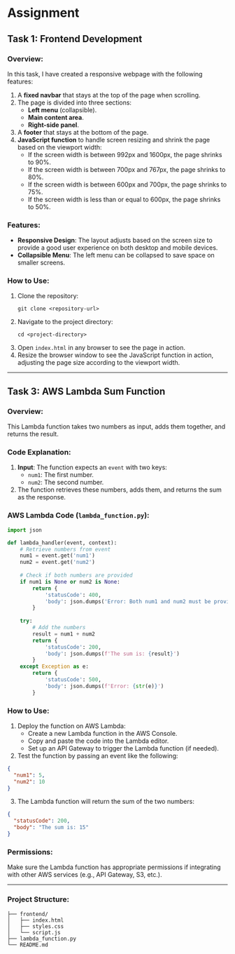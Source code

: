 # Assignment

## Task 1: Frontend Development

### Overview:
In this task, I have created a responsive webpage with the following features:

1. A **fixed navbar** that stays at the top of the page when scrolling.
2. The page is divided into three sections:
   - **Left menu** (collapsible).
   - **Main content area**.
   - **Right-side panel**.
3. A **footer** that stays at the bottom of the page.
4. **JavaScript function** to handle screen resizing and shrink the page based on the viewport width:
   - If the screen width is between 992px and 1600px, the page shrinks to 90%.
   - If the screen width is between 700px and 767px, the page shrinks to 80%.
   - If the screen width is between 600px and 700px, the page shrinks to 75%.
   - If the screen width is less than or equal to 600px, the page shrinks to 50%.

### Features:
- **Responsive Design**: The layout adjusts based on the screen size to provide a good user experience on both desktop and mobile devices.
- **Collapsible Menu**: The left menu can be collapsed to save space on smaller screens.

### How to Use:
1. Clone the repository:
   ```
   git clone <repository-url>
   ```
2. Navigate to the project directory:
   ```
   cd <project-directory>
   ```
3. Open `index.html` in any browser to see the page in action.
4. Resize the browser window to see the JavaScript function in action, adjusting the page size according to the viewport width.

---

## Task 3: AWS Lambda Sum Function

### Overview:
This Lambda function takes two numbers as input, adds them together, and returns the result.

### Code Explanation:
1. **Input**: The function expects an `event` with two keys:
   - `num1`: The first number.
   - `num2`: The second number.
2. The function retrieves these numbers, adds them, and returns the sum as the response.

### AWS Lambda Code (`lambda_function.py`):

```python
import json

def lambda_handler(event, context):
    # Retrieve numbers from event
    num1 = event.get('num1')
    num2 = event.get('num2')
    
    # Check if both numbers are provided
    if num1 is None or num2 is None:
        return {
            'statusCode': 400,
            'body': json.dumps('Error: Both num1 and num2 must be provided.')
        }
    
    try:
        # Add the numbers
        result = num1 + num2
        return {
            'statusCode': 200,
            'body': json.dumps(f'The sum is: {result}')
        }
    except Exception as e:
        return {
            'statusCode': 500,
            'body': json.dumps(f'Error: {str(e)}')
        }
```

### How to Use:
1. Deploy the function on AWS Lambda:
   - Create a new Lambda function in the AWS Console.
   - Copy and paste the code into the Lambda editor.
   - Set up an API Gateway to trigger the Lambda function (if needed).
2. Test the function by passing an event like the following:

```json
{
  "num1": 5,
  "num2": 10
}
```

3. The Lambda function will return the sum of the two numbers:

```json
{
  "statusCode": 200,
  "body": "The sum is: 15"
}
```

### Permissions:
Make sure the Lambda function has appropriate permissions if integrating with other AWS services (e.g., API Gateway, S3, etc.).

---

### Project Structure:
```
├── frontend/
│   ├── index.html
│   ├── styles.css
│   └── script.js
├── lambda_function.py
└── README.md
```

